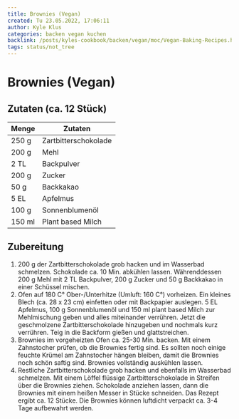 ```yaml
---
title: Brownies (Vegan)
created: Tu 23.05.2022, 17:06:11
author: Kyle Klus
categories: backen vegan kuchen
backlink: /posts/kyles-cookbook/backen/vegan/moc/Vegan-Baking-Recipes.html
tags: status/not_tree
---
```


# Brownies (Vegan)

## Zutaten (ca. 12 Stück)

| Menge            | Zutaten          |
| ---------------- | ---------------- |
| 250 g             | Zartbitterschokolade             |
| 200 g               | Mehl           |
| 2 TL             | Backpulver      |
| 200 g            | Zucker             |
| 50 g              | Backkakao            |
| 5 EL             | Apfelmus    |
| 100 g             | Sonnenblumenöl    |
| 150 ml            | Plant based Milch    |

## Zubereitung

1. 200 g der Zartbitterschokolade grob hacken und im Wasserbad schmelzen. Schokolade ca. 10 Min. abkühlen lassen. Währenddessen 200 g Mehl mit 2 TL Backpulver, 200 g Zucker und 50 g Backkakao in einer Schüssel mischen.
2. Ofen auf 180 C° Ober-/Unterhitze (Umluft: 160 C°) vorheizen. Ein kleines Blech (ca. 28 x 23 cm) einfetten oder mit Backpapier auslegen. 5 EL Apfelmus, 100 g Sonnenblumenöl und 150 ml plant based Milch zur Mehlmischung geben und alles miteinander verrühren. Jetzt die geschmolzene Zartbitterschokolade hinzugeben und nochmals kurz verrühren. Teig in die Backform gießen und glattstreichen.
3. Brownies im vorgeheizten Ofen ca. 25-30 Min. backen. Mit einem Zahnstocher prüfen, ob die Brownies fertig sind. Es sollten noch einige feuchte Krümel am Zahnstocher hängen bleiben, damit die Brownies noch schön saftig sind. Brownies vollständig auskühlen lassen.
4. Restliche Zartbitterschokolade grob hacken und ebenfalls im Wasserbad schmelzen. Mit einem Löffel flüssige Zartbitterschokolade in Streifen über die Brownies ziehen. Schokolade anziehen lassen, dann die Brownies mit einem heißen Messer in Stücke schneiden. Das Rezept ergibt ca. 12 Stücke. Die Brownies können luftdicht verpackt ca. 3-4 Tage aufbewahrt werden.
